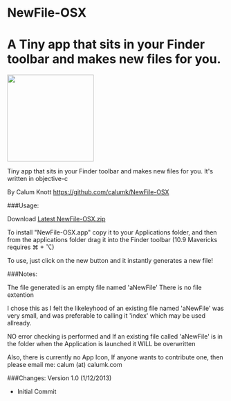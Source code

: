 NewFile-OSX
===========

A Tiny app that sits in your Finder toolbar and makes new files for you.
=======
<img src="https://raw.github.com/calumk/NewFile-OSX/master/logo.png" width="200px"  />

Tiny app that sits in your Finder toolbar and makes new files for you.
It's written in objective-c

By Calum Knott
https://github.com/calumk/NewFile-OSX

###Usage:

Download [Latest NewFile-OSX.zip](https://github.com/calumk/NewFile-OSX/releases/latest)

To install "NewFile-OSX.app" copy it to your Applications folder, and then from the applications folder drag it into the Finder toolbar (10.9 Mavericks requires ⌘ + ⌥) 

To use, just click on the new button and it instantly generates a new file!

###Notes:

The file generated is an empty file named 'aNewFile' There is no file extention

I chose this as I felt the likeleyhood of an existing file named 'aNewFile' was very small, and was preferable to calling it 'index' which may be used allready. 

NO error checking is performed and If an existing file called 'aNewFile' is in the folder when the Application is launched it WILL be overwritten

Also, there is currently no App Icon, If anyone wants to contribute one, then please email me: calum (at) calumk.com

###Changes:
Version 1.0 (1/12/2013)
  * Initial Commit
